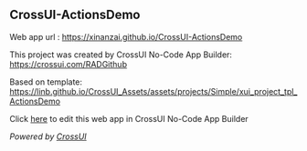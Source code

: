## CrossUI-ActionsDemo
Web app url : https://xinanzai.github.io/CrossUI-ActionsDemo

This project was created by CrossUI No-Code App Builder: https://crossui.com/RADGithub

Based on template: https://linb.github.io/CrossUI_Assets/assets/projects/Simple/xui_project_tpl_ActionsDemo

Click [here](https://crossui.com/RADGithub/#!from=github&owner=xinanzai&repo=CrossUI-ActionsDemo) to edit this web app in CrossUI No-Code App Builder

<i>Powered by [CrossUI](https://crossui.com)</i>
